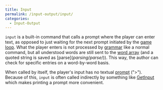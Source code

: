 ```yaml
---
title: Input
permalink: /input-output/input/
categories: 
  - Input-Output
---
```


`input` is a built-in command that calls a prompt where the player can
enter text, as opposed to just waiting for the next prompt initiated by
the [game loop](loops/game-loop/). What the player enters is not
processed by [grammar](basics/grammar/) like a normal command, but
all understood words are still sent to the
[word array](basics/word-array/) (and a quoted string is saved as
[parse$](parsing/parse$/)). This way, the author can check for
specific entries on a word-by-word basis.

When called by itself, the player's input has no textual
[prompt](globals/prompt/) ("&gt;"). Because of this, `input` is often
called indirectly by something like [GetInput](input-output/getinput/)
which makes printing a prompt more convenient.
